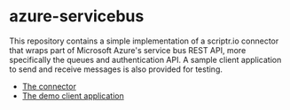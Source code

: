 # azure-servicebus

This repository contains a simple implementation of a scriptr.io connector that wraps part of Microsoft Azure's service bus REST API, more specifically the queues and authentication API. A sample client application to send and receive messages is also provided for testing.

- [The connector](./azure/servicebus)
- [The demo client application](./servicebusclient)





